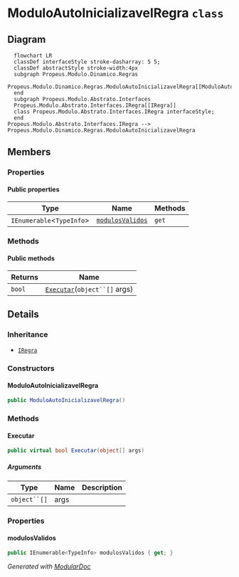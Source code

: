 # ModuloAutoInicializavelRegra `class`

## Diagram
```mermaid
  flowchart LR
  classDef interfaceStyle stroke-dasharray: 5 5;
  classDef abstractStyle stroke-width:4px
  subgraph Propeus.Modulo.Dinamico.Regras
  Propeus.Modulo.Dinamico.Regras.ModuloAutoInicializavelRegra[[ModuloAutoInicializavelRegra]]
  end
  subgraph Propeus.Modulo.Abstrato.Interfaces
  Propeus.Modulo.Abstrato.Interfaces.IRegra[[IRegra]]
  class Propeus.Modulo.Abstrato.Interfaces.IRegra interfaceStyle;
  end
Propeus.Modulo.Abstrato.Interfaces.IRegra --> Propeus.Modulo.Dinamico.Regras.ModuloAutoInicializavelRegra
```

## Members
### Properties
#### Public  properties
| Type | Name | Methods |
| --- | --- | --- |
| `IEnumerable`&lt;`TypeInfo`&gt; | [`modulosValidos`](#modulosvalidos) | `get` |

### Methods
#### Public  methods
| Returns | Name |
| --- | --- |
| `bool` | [`Executar`](#executar)(`object``[]` args) |

## Details
### Inheritance
 - [
`IRegra`
](./propeusmoduloabstratointerfaces-IRegra.md)

### Constructors
#### ModuloAutoInicializavelRegra
```csharp
public ModuloAutoInicializavelRegra()
```

### Methods
#### Executar
```csharp
public virtual bool Executar(object[] args)
```
##### Arguments
| Type | Name | Description |
| --- | --- | --- |
| `object``[]` | args |   |

### Properties
#### modulosValidos
```csharp
public IEnumerable<TypeInfo> modulosValidos { get; }
```

*Generated with* [*ModularDoc*](https://github.com/hailstorm75/ModularDoc)
